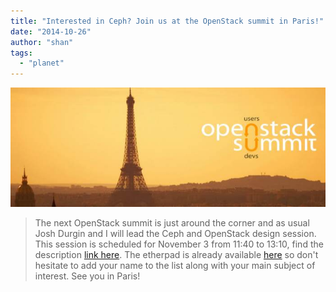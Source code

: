```yaml
---
title: "Interested in Ceph? Join us at the OpenStack summit in Paris!"
date: "2014-10-26"
author: "shan"
tags: 
  - "planet"
---
```


![](images/openstack-summit-paris.jpg "Interested in Ceph? Join us at the OpenStack summit in Paris")

> The next OpenStack summit is just around the corner and as usual Josh Durgin and I will lead the Ceph and OpenStack design session. This session is scheduled for November 3 from 11:40 to 13:10, find the description [link here](http://kilodesignsummit.sched.org/event/f2e49f4547a757cc3d51f5641b2000cb#.VEkiiZM9EgU). The etherpad is already available [here](https://etherpad.openstack.org/p/kilo-ceph) so don't hesitate to add your name to the list along with your main subject of interest. See you in Paris!
